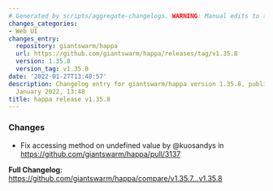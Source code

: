 ```yaml
---
# Generated by scripts/aggregate-changelogs. WARNING: Manual edits to this files will be overwritten.
changes_categories:
- Web UI
changes_entry:
  repository: giantswarm/happa
  url: https://github.com/giantswarm/happa/releases/tag/v1.35.8
  version: 1.35.8
  version_tag: v1.35.8
date: '2022-01-27T13:48:57'
description: Changelog entry for giantswarm/happa version 1.35.8, published on 27
  January 2022, 13:48
title: happa release v1.35.8
---
```


### Changes

* Fix accessing method on undefined value by @kuosandys in https://github.com/giantswarm/happa/pull/3137

**Full Changelog**: https://github.com/giantswarm/happa/compare/v1.35.7...v1.35.8
